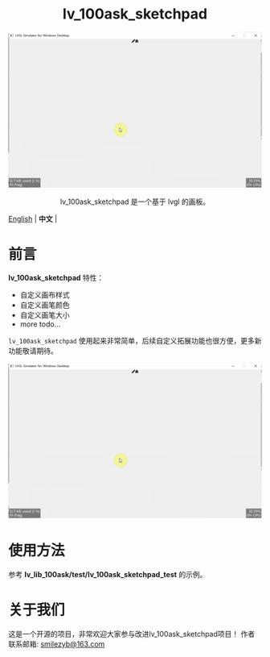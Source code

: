 <h1 align="center"> lv_100ask_sketchpad</h1>

<p align="center">
<img src="lv_100ask_sketchpad_demo.gif">
</p>
<p align="center">
lv_100ask_sketchpad 是一个基于 lvgl 的画板。
</p>


[English](README.md) | **中文** |

# 前言

**lv_100ask_sketchpad** 特性：

- 自定义画布样式
- 自定义画笔颜色
- 自定义画笔大小
- more todo...

`lv_100ask_sketchpad` 使用起来非常简单，后续自定义拓展功能也很方便，更多新功能敬请期待。

![](./lv_100ask_sketchpad_demo.gif)

# 使用方法

参考 **lv_lib_100ask/test/lv_100ask_sketchpad_test** 的示例。

# 关于我们

这是一个开源的项目，非常欢迎大家参与改进lv_100ask_sketchpad项目！
作者联系邮箱: smilezyb@163.com